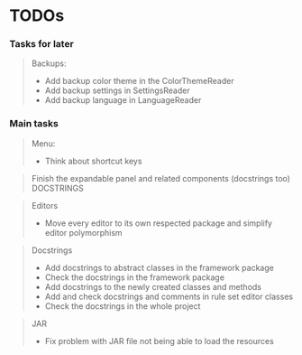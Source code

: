 # TODOs

### Tasks for later

> Backups:
> - Add backup color theme in the ColorThemeReader
> - Add backup settings in SettingsReader
> - Add backup language in LanguageReader

### Main tasks

> Menu:
> - Think about shortcut keys

> Finish the expandable panel and related components (docstrings too)
> DOCSTRINGS

> Editors
> - Move every editor to its own respected package and simplify editor polymorphism

> Docstrings
> - Add docstrings to abstract classes in the framework package
> - Check the docstrings in the framework package
> - Add docstrings to the newly created classes and methods
> - Add and check docstrings and comments in rule set editor classes
> - Check the docstrings in the whole project

> JAR
> - Fix problem with JAR file not being able to load the resources